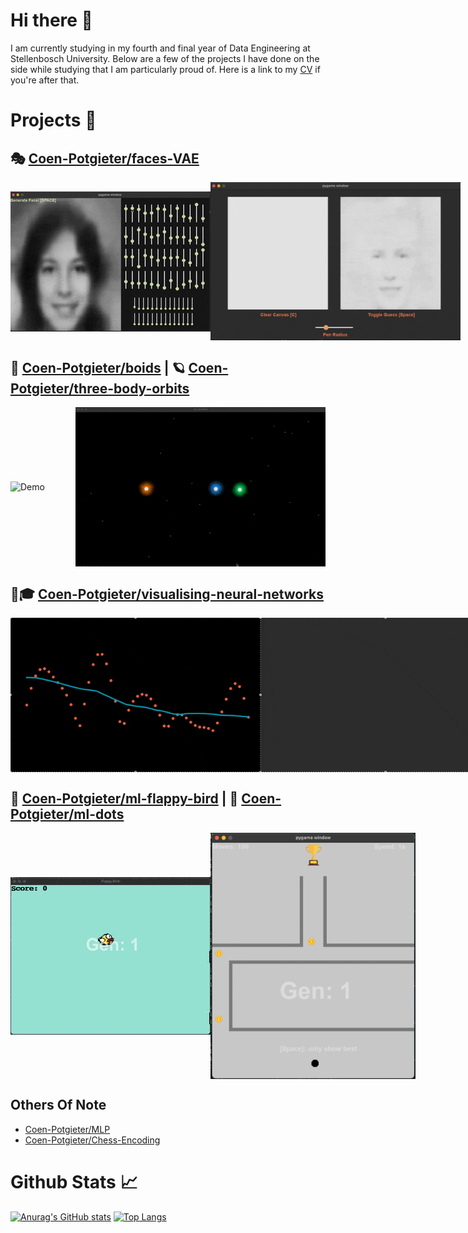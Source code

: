 # Hi there 👋

I am currently studying in my fourth and final year of Data Engineering at Stellenbosch University. Below are a few of the projects I have done on the side while studying that I am particularly proud of. Here is a link to my [CV](https://coen-potgieter.github.io/CV/) if you're after that.


# Projects 🚀


## 🎭 [Coen-Potgieter/faces-VAE](https://github.com/Coen-Potgieter/faces-VAE/tree/main) 
<p style="display: flex; align-items:center">
    <img src="https://github.com/Coen-Potgieter/faces-VAE/blob/main/assets/demo/sliders.gif" width="400" alt="Demo">
    <img src="https://github.com/Coen-Potgieter/faces-VAE/blob/main/assets/demo/drawing.gif" width="400" alt="Demo">
</p>

## 🪽 [Coen-Potgieter/boids](https://github.com/Coen-Potgieter/boids/tree/master) | 🪐 [Coen-Potgieter/three-body-orbits](https://github.com/Coen-Potgieter/three-body-orbits/tree/main)
<p style="display: flex; align-items:center">
    <img src="https://github.com/Coen-Potgieter/boids/blob/master/assets/gifs/boids.gif" width="400" alt="Demo">
    <img src="https://github.com/Coen-Potgieter/three-body-orbits/blob/main/assets/demo/broukeA3.gif" width="400" alt="Demo">
</p>

## 🧠🎓 [Coen-Potgieter/visualising-neural-networks](https://github.com/Coen-Potgieter/visualising-neural-networks/tree/main)
<p style="display: flex; align-items:center">
    <img src="https://github.com/Coen-Potgieter/visualising-neural-networks/blob/main/Assets/demo/sum-of-sins-low-lr.gif" width="400" alt="Demo">
    <img src="https://github.com/Coen-Potgieter/visualising-neural-networks/blob/main/Assets/demo/parabola-3d.gif" width="400" alt="Demo">
</p>

## 🐤 [Coen-Potgieter/ml-flappy-bird](https://github.com/Coen-Potgieter/ml-flappy-bird) | 🧬 [Coen-Potgieter/ml-dots](https://github.com/Coen-Potgieter/ml-dots)
<p style="display: flex; align-items:center">
    <img src="https://github.com/Coen-Potgieter/ml-flappy-bird/blob/main/Assets/demo.gif" width="500" alt="Demo">
    <img src="https://github.com/Coen-Potgieter/ml-dots/blob/main/Assets/demo.gif" width="328" alt="Demo">
</p>

## Others Of Note

- [Coen-Potgieter/MLP](https://github.com/Coen-Potgieter/MLP)
- [Coen-Potgieter/Chess-Encoding](https://github.com/Coen-Potgieter/Chess-Encoding)

# Github Stats 📈

[![Anurag's GitHub stats](https://github-readme-stats.vercel.app/api?username=coen-potgieter&show_icons=true&theme=noctis_minimus)](https://github.com/anuraghazra/github-readme-stats)
[![Top Langs](https://github-readme-stats.vercel.app/api/top-langs/?username=coen-potgieter&theme=noctis_minimus)](https://github.com/anuraghazra/github-readme-stats)
